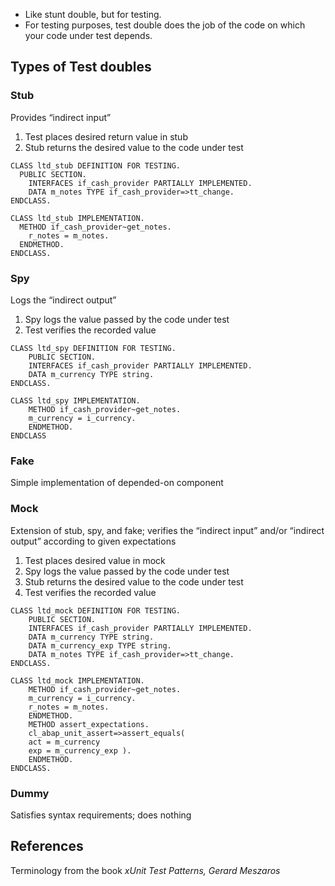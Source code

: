 

- Like stunt double, but for testing.
- For testing purposes, test double does the job of the code on which your code under test depends.

## Types of Test doubles
  
### Stub

Provides “indirect input”

1. Test places desired return value in stub
2. Stub returns the desired value to the code under test

```abap
CLASS ltd_stub DEFINITION FOR TESTING.
  PUBLIC SECTION.
    INTERFACES if_cash_provider PARTIALLY IMPLEMENTED.
    DATA m_notes TYPE if_cash_provider=>tt_change.
ENDCLASS.
        
CLASS ltd_stub IMPLEMENTATION.
  METHOD if_cash_provider~get_notes.
    r_notes = m_notes.
  ENDMETHOD.
ENDCLASS.
```

### Spy 

Logs the “indirect output”

1. Spy logs the value passed by the code under test
2. Test verifies the recorded value

```abap
CLASS ltd_spy DEFINITION FOR TESTING.
    PUBLIC SECTION.
    INTERFACES if_cash_provider PARTIALLY IMPLEMENTED.
    DATA m_currency TYPE string.
ENDCLASS.

CLASS ltd_spy IMPLEMENTATION.
    METHOD if_cash_provider~get_notes.
    m_currency = i_currency.
    ENDMETHOD.
ENDCLASS
```

### Fake

Simple implementation of depended-on component

### Mock 

Extension of stub, spy, and fake; verifies the “indirect input” and/or “indirect output” according to given expectations

1. Test places desired value in mock
2. Spy logs the value passed by the code
under test
3. Stub returns the desired value to the code
under test
4. Test verifies the recorded value

```abap
CLASS ltd_mock DEFINITION FOR TESTING.
    PUBLIC SECTION.
    INTERFACES if_cash_provider PARTIALLY IMPLEMENTED.
    DATA m_currency TYPE string.
    DATA m_currency_exp TYPE string.
    DATA m_notes TYPE if_cash_provider=>tt_change.
ENDCLASS.

CLASS ltd_mock IMPLEMENTATION.
    METHOD if_cash_provider~get_notes.
    m_currency = i_currency.
    r_notes = m_notes.
    ENDMETHOD.
    METHOD assert_expectations.
    cl_abap_unit_assert=>assert_equals(
    act = m_currency
    exp = m_currency_exp ).
    ENDMETHOD.
ENDCLASS.
```

### Dummy

Satisfies syntax requirements; does nothing

## References

Terminology from the book _xUnit Test Patterns, Gerard Meszaros_
